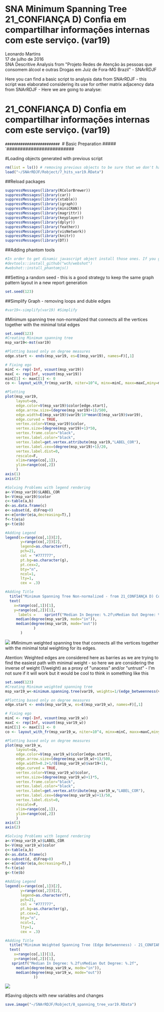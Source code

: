 # SNA Minimum Spanning Tree 21_CONFIANÇA D) Confia em compartilhar informações internas com este serviço. (var19) 
Leonardo Martins  
17 de julho de 2016  
SNA Descritive Analysis from "Projeto Redes de Atenção às pessoas que consomem álcool e outras Drogas em Juiz de Fora-MG   Brazil"  - SNArRDJF

Here you can find a basic script to analysis data from SNArRDJF - this script was elaborated considering its use for orther matrix adjacency data from SNArRDJF - Here we are going to analyse:

# 21_CONFIANÇA D) Confia em compartilhar informações internas com este serviço. (var19) 

`#########################
`# Basic Preparation #####
`#########################

#Loading objects generated with previous script 

```r
rm(list = ls()) # removing previous objects to be sure that we don't have objects conflicts name
load("~/SNArRDJF/Robject/7_hits_var19.RData")
```
##Reload packages

```r
suppressMessages(library(RColorBrewer))
suppressMessages(library(car))
suppressMessages(library(xtable))
suppressMessages(library(igraph))
suppressMessages(library(miniCRAN))
suppressMessages(library(magrittr))
suppressMessages(library(keyplayer))
suppressMessages(library(dplyr))
suppressMessages(library(feather))
suppressMessages(library(visNetwork))
suppressMessages(library(knitr))
suppressMessages(library(DT))
```
##Adding phantom tools

```r
#In order to get dinamic javascript object install those ones. If you get problems installing go to Stackoverflow.com and type your error to discover what to do. In some cases the libraries need to be intalled in outside R libs.
#devtools::install_github("wch/webshot")
#webshot::install_phantomjs()
```
##Setting a random seed - this is a good strategy to keep the same graph pattern layout in a new report generation

```r
set.seed(123)
```

##Simplify Graph - removing loops and duble edges 

```r
#var19<-simplify(var19) #Simplify
```

#Minimum spanning tree non-normalized that connects all the vertices together with the minimal total edges

```r
set.seed(123)
#Creating Minimum spanning tree
msp_var19<-mst(var19)

#Plotting based only on degree measures 
edge.start <- ends(msp_var19, es=E(msp_var19), names=F)[,1]

# Fixing ego
minC <- rep(-Inf, vcount(msp_var19))
maxC <- rep(Inf, vcount(msp_var19))
minC[1] <- maxC[1] <- 0
co <- layout_with_fr(msp_var19, niter=10^4, minx=minC, maxx=maxC,miny=minC, maxy=maxC, weights=E(msp_var19)$var19)

#Plotting
plot(msp_var19, 
     layout=co,
     edge.color=V(msp_var19)$color[edge.start],
     edge.arrow.size=(degree(msp_var19)+1)/500,
     edge.width=E(msp_var19)$var19/10*mean(E(msp_var19)$var19),
     edge.curved = TRUE,
     vertex.color=V(msp_var19)$color,
     vertex.size=(degree(msp_var19)+1)*50,
     vertex.frame.color="black",
     vertex.label.color="black",
     vertex.label=get.vertex.attribute(msp_var19,"LABEL_COR"),
     vertex.label.cex=(degree(msp_var19)+1)/20,
     vertex.label.dist=0,
     rescale=F,
     xlim=range(co[,1]), 
     ylim=range(co[,2])
     )
axis(1)
axis(2)

#Solving Problems with legend rendering 
a<-V(msp_var19)$LABEL_COR
b<-V(msp_var19)$color
c<-table(a,b)
d<-as.data.frame(c)
e<-subset(d, d$Freq>0)
e<-e[order(e$a,decreasing=T),] 
f<-t(e$a)
g<-t(e$b)

#Adding Legend
legend(x=range(co[,1])[2], 
       y=range(co[,2])[2],
       legend=as.character(f),
       pch=21,
       col = "#777777", 
       pt.bg=as.character(g),
       pt.cex=2,
       bty="n", 
       ncol=1,
       lty=1,
       cex = .3)

#Adding Title
  title("Minimum Spanning Tree Non-normalized - from 21_CONFIANÇA D) Confia em compartilhar informações internas com este serviço. (var19) ", sub = "Source: from authors ")
  text( 
    x=range(co[,1])[1],
    y=range(co[,2])[1], 
      labels =    sprintf("Median In Degree: %.2f\nMedian Out Degree: %.2f",
     median(degree(msp_var19, mode="in")), 
     median(degree(msp_var19, mode="out"))
             )
       )
```

![](21_CONFIANÇA_D_Confia_em_compartilhar_informações_8_spanning_tree_files/figure-html/unnamed-chunk-6-1.png)<!-- -->
#Minimum weighted spanning tree that connects all the vertices together with the minimal total weighting for its edges. 

Atention: Weighted edges are considered here as barries as we are trying to find the easiest path with minimal weight - so here we are considering the inverse of weight (1/weight) as a proxy of "unacess" and/or "untrust" - I'm not sure if it will work but it would be cool to think in something like this  

```r
set.seed(123)
#Creating Minimum weighted spanning tree
msp_var19_w<-minimum.spanning.tree(var19, weights=1/(edge_betweenness(var19, weights=E(var19)$var19)+1))

#Plotting based only on degree measures 
edge.start <- ends(msp_var19_w, es=E(msp_var19_w), names=F)[,1]

# Fixing ego
minC <- rep(-Inf, vcount(msp_var19_w))
maxC <- rep(Inf, vcount(msp_var19_w))
minC[1] <- maxC[1] <- 0
co <- layout_with_fr(msp_var19_w, niter=10^4, minx=minC, maxx=maxC,miny=minC, maxy=maxC, weights =E(msp_var19_w)$var19)

#Plotting based only on degree measures 
plot(msp_var19_w, 
     layout=co,
     edge.color=V(msp_var19_w)$color[edge.start],
     edge.arrow.size=(degree(msp_var19_w)+1)/500,
     edge.width=0.2+1/(E(msp_var19_w)$var19+1),
     edge.curved = TRUE,
     vertex.color=V(msp_var19_w)$color,
     vertex.size=(degree(msp_var19_w)+1)*5,
     vertex.frame.color="black",
     vertex.label.color="black",
     vertex.label=get.vertex.attribute(msp_var19_w,"LABEL_COR"),
     vertex.label.cex=(degree(msp_var19_w)+1)/50,
     vertex.label.dist=0,
     rescale=F,
     xlim=range(co[,1]), 
     ylim=range(co[,2])
     )
axis(1)
axis(2)

#Solving Problems with legend rendering 
a<-V(msp_var19_w)$LABEL_COR
b<-V(msp_var19_w)$color
c<-table(a,b)
d<-as.data.frame(c)
e<-subset(d, d$Freq>0)
e<-e[order(e$a,decreasing=T),] 
f<-t(e$a)
g<-t(e$b)

#Adding Legend
legend(x=range(co[,1])[2], 
       y=range(co[,2])[2],
       legend=as.character(f),
       pch=21,
       col = "#777777", 
       pt.bg=as.character(g),
       pt.cex=2,
       bty="n", 
       ncol=1,
       lty=1,
       cex = .3)

#Adding Title
  title("Minimum Weighted Spanning Tree (Edge Betweenness) - 21_CONFIANÇA D) Confia em compartilhar informações internas com este serviço. (var19) ", sub = "Source: from authors ")
  text( 
    x=range(co[,1])[1],
    y=range(co[,2])[1], 
   sprintf("Median In Degree: %.2f\nMedian Out Degree: %.2f",
     median(degree(msp_var19_w, mode="in")), 
     median(degree(msp_var19_w, mode="out"))
             ))
```

![](21_CONFIANÇA_D_Confia_em_compartilhar_informações_8_spanning_tree_files/figure-html/unnamed-chunk-7-1.png)<!-- -->


#Saving objects with new variables and changes

```r
save.image("~/SNArRDJF/Robject/8_spanning_tree_var19.RData") 
```

